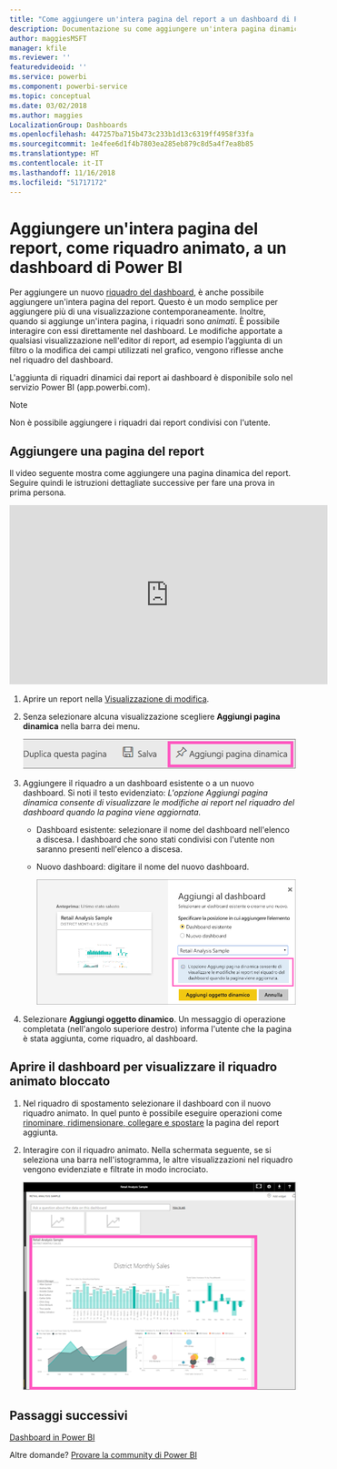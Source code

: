```yaml
---
title: "Come aggiungere un'intera pagina del report a un dashboard di Power BI "
description: Documentazione su come aggiungere un'intera pagina dinamica del report a un dashboard di Power BI da un report.
author: maggiesMSFT
manager: kfile
ms.reviewer: ''
featuredvideoid: ''
ms.service: powerbi
ms.component: powerbi-service
ms.topic: conceptual
ms.date: 03/02/2018
ms.author: maggies
LocalizationGroup: Dashboards
ms.openlocfilehash: 447257ba715b473c233b1d13c6319ff4958f33fa
ms.sourcegitcommit: 1e4fee6d1f4b7803ea285eb879c8d5a4f7ea8b85
ms.translationtype: HT
ms.contentlocale: it-IT
ms.lasthandoff: 11/16/2018
ms.locfileid: "51717172"
---
```

# <a name="pin-an-entire-report-page-as-a-live-tile-to-a-power-bi-dashboard"></a>Aggiungere un'intera pagina del report, come riquadro animato, a un dashboard di Power BI
Per aggiungere un nuovo [riquadro del dashboard](consumer/end-user-tiles.md), è anche possibile aggiungere un'intera pagina del report. Questo è un modo semplice per aggiungere più di una visualizzazione contemporaneamente.  Inoltre, quando si aggiunge un'intera pagina, i riquadri sono *animati*. È possibile interagire con essi direttamente nel dashboard. Le modifiche apportate a qualsiasi visualizzazione nell'editor di report, ad esempio l’aggiunta di un filtro o la modifica dei campi utilizzati nel grafico, vengono riflesse anche nel riquadro del dashboard.  

L'aggiunta di riquadri dinamici dai report ai dashboard è disponibile solo nel servizio Power BI (app.powerbi.com).

> [!NOTE]
> Non è possibile aggiungere i riquadri dai report condivisi con l'utente.
> 
> 

## <a name="pin-a-report-page"></a>Aggiungere una pagina del report
Il video seguente mostra come aggiungere una pagina dinamica del report. Seguire quindi le istruzioni dettagliate successive per fare una prova in prima persona.

<iframe width="560" height="315" src="https://www.youtube.com/embed/EzhfBpPboPA" frameborder="0" allowfullscreen></iframe>


1. Aprire un report nella [Visualizzazione di modifica](service-interact-with-a-report-in-editing-view.md).
2. Senza selezionare alcuna visualizzazione scegliere **Aggiungi pagina dinamica** nella barra dei menu.
   
   ![Icona Aggiungi pagina dinamica](media/service-dashboard-pin-live-tile-from-report/pbi-pin-live-page.png) 
3. Aggiungere il riquadro a un dashboard esistente o a un nuovo dashboard. Si noti il testo evidenziato: *L'opzione Aggiungi pagina dinamica consente di visualizzare le modifiche ai report nel riquadro del dashboard quando la pagina viene aggiornata.*
   
   * Dashboard esistente: selezionare il nome del dashboard nell'elenco a discesa. I dashboard che sono stati condivisi con l'utente non saranno presenti nell'elenco a discesa.
   * Nuovo dashboard: digitare il nome del nuovo dashboard.
     
     ![Finestra di dialogo Aggiungi al dashboard](media/service-dashboard-pin-live-tile-from-report/pbi-pin-live-page-dialog.png)
4. Selezionare **Aggiungi oggetto dinamico**. Un messaggio di operazione completata (nell'angolo superiore destro) informa l'utente che la pagina è stata aggiunta, come riquadro, al dashboard.

## <a name="open-the-dashboard-to-see-the-pinned-live-tile"></a>Aprire il dashboard per visualizzare il riquadro animato bloccato
1. Nel riquadro di spostamento selezionare il dashboard con il nuovo riquadro animato. In quel punto è possibile eseguire operazioni come [rinominare, ridimensionare, collegare e spostare](service-dashboard-edit-tile.md) la pagina del report aggiunta.  
2. Interagire con il riquadro animato.  Nella schermata seguente, se si seleziona una barra nell'istogramma, le altre visualizzazioni nel riquadro vengono evidenziate e filtrate in modo incrociato.
   
    ![Dashboard con un riquadro animato](media/service-dashboard-pin-live-tile-from-report/pbi-live-tile.png)

## <a name="next-steps"></a>Passaggi successivi
[Dashboard in Power BI](consumer/end-user-dashboards.md)

Altre domande? [Provare la community di Power BI](http://community.powerbi.com/)

